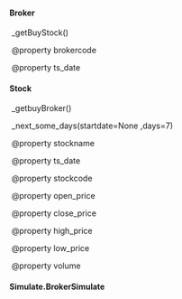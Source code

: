 #### Broker

​	_getBuyStock()

​	@property	brokercode

​	@property	ts_date

#### Stock

​	_getbuyBroker()

​	_next_some_days(startdate=None ,days=7)

​	@property   stockname

​	@property   ts_date

​	@property   stockcode

​	@property   open_price

​	@property   close_price

​	@property   high_price

​	@property   low_price

​	@property   volume

#### Simulate.BrokerSimulate

